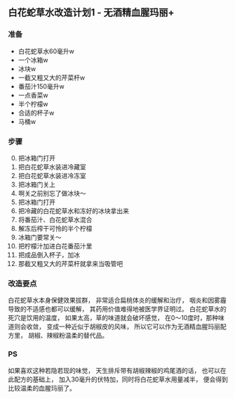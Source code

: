 白花蛇草水改造计划1 - 无酒精血腥玛丽+
-------------

### 准备
* 白花蛇草水60毫升w
* 一个冰箱w
* 冰块w
* 一截又粗又大的芹菜杆w
* 番茄汁150毫升w
* 一点香菜w
* 半个柠檬w
* 合适的杯子w
* 马桶w

### 步骤
0. 把冰箱门打开
0. 把白花蛇草水装进冷藏室
0. 把白花蛇草水装进冷冻室
0. 把冰箱门关上
0. 啊关之前别忘了做冰块～
0. 把冰箱门打开
0. 把冷藏的白花蛇草水和冻好的冰块拿出来
0. 将番茄汁、白花蛇草水混合
0. 解冻后榨干可怜的半个柠檬
0. 冰箱门要常关～
0. 把柠檬汁加进白花番茄汁里
0. 把成品倒入杯子，加冰
0. 那截又粗又大的芹菜杆就拿来当吸管吧

### 改造要点
白花蛇草水本身保健效果拔群，
非常适合扁桃体炎的缓解和治疗，
咽炎和因雾霾导致的不适感也都可以缓解，
其药用价值难得地被医学界证明过。
白花蛇草水的死穴是饮用的温度，
如果太高，草的味道就会破坏感觉，
在0～10度时，那种味道则会收敛，
变成一种近似于胡椒皮的风味，
所以它可以作为无酒精血腥玛丽配方里，
胡椒、辣椒粉温柔的替代品。

### PS
如果喜欢这种若隐若现的味觉，
天生排斥带有胡椒辣椒的鸡尾酒的话，
也可以在此配方的基础上，
加入30毫升的伏特加，同时将白花蛇草水用量减半，
便会得到比较温柔的血腥玛丽了。

